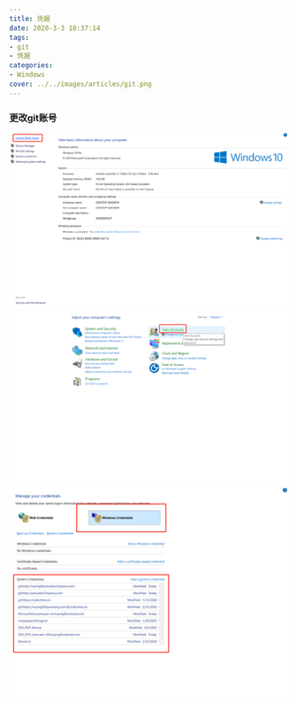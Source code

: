 ```yaml
---
title: 凭据
date: 2020-3-3 18:37:14
tags:
- git
- 凭据
categories:
- Windows
cover: ../../images/articles/git.png
---
```

### 更改git账号
![Alt text](../../images/credentials1.png)
![Alt text](../../images/credentials2.png)
![Alt text](../../images/credentials3.png)
